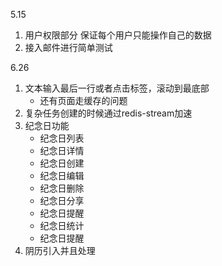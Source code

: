 5.15
1. 用户权限部分 保证每个用户只能操作自己的数据
2. 接入邮件进行简单测试

6.26
1. 文本输入最后一行或者点击标签，滚动到最底部
    - 还有页面走缓存的问题
2. 复杂任务创建的时候通过redis-stream加速
3. 纪念日功能
    - 纪念日列表
    - 纪念日详情
    - 纪念日创建
    - 纪念日编辑
    - 纪念日删除
    - 纪念日分享
    - 纪念日提醒
    - 纪念日统计
    - 纪念日提醒
4. 阴历引入并且处理